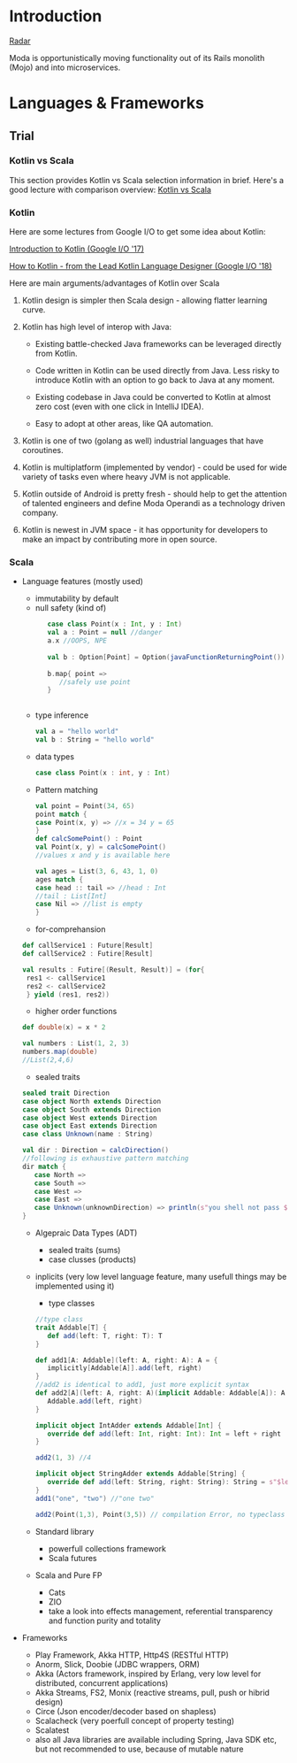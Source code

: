 # Introduction
[Radar](https://radar.thoughtworks.com/?sheetId=https%3A%2F%2Fraw.githubusercontent.com%2FModaOperandi%2Fagora%2Fmaster%2Fcsv%2Fmicroservices.csv)

Moda is opportunistically moving functionality out of its Rails monolith (Mojo) and into microservices.

# Languages & Frameworks

## Trial

### Kotlin vs Scala

This section provides Kotlin vs Scala selection information in brief. Here's a good lecture with comparison overview: [Kotlin vs Scala](https://www.youtube.com/watch?v=MsMejigb1Zk) 

### Kotlin

Here are some lectures from Google I/O to get some idea about Kotlin:

[Introduction to Kotlin (Google I/O '17)](https://www.youtube.com/watch?v=X1RVYt2QKQE)

[How to Kotlin - from the Lead Kotlin Language Designer (Google I/O '18)](https://www.youtube.com/watch?v=6P20npkvcb8) 

Here are main arguments/advantages of Kotlin over Scala

1. Kotlin design is simpler then Scala design - allowing flatter learning curve.

2. Kotlin has high level of interop with Java:

    * Existing battle-checked Java frameworks can be leveraged directly from Kotlin.

    * Code written in Kotlin can be used directly from Java. Less risky to introduce Kotlin with an option to go back to Java at any moment.

    * Existing codebase in Java could be converted to Kotlin at almost zero cost (even with one click in IntelliJ IDEA).

    * Easy to adopt at other areas, like QA automation.

3. Kotlin is one of two (golang as well) industrial languages that have coroutines.

4. Kotlin is multiplatform (implemented by vendor) - could be used for wide variety of tasks even where heavy JVM is not applicable.

5. Kotlin outside of Android is pretty fresh - should help to get the attention of talented engineers and define Moda Operandi as a technology driven company.

6. Kotlin is newest in JVM space - it has opportunity for developers to make an impact by contributing more in open source.

### Scala

- Language features (mostly used)
   - immutability by default
   - null safety (kind of) 
      ```scala
         case class Point(x : Int, y : Int)
         val a : Point = null //danger
         a.x //OOPS, NPE
         
         val b : Option[Point] = Option(javaFunctionReturningPoint())
         
         b.map{ point => 
            //safely use point
         }
         
      ```
   - type inference
      ```scala
      val a = "hello world"
      val b : String = "hello world"
      ```
   - data types
      ```scala
      case class Point(x : int, y : Int)
      ```
   - Pattern matching 
      ```scala
      val point = Point(34, 65)
      point match {
      case Point(x, y) => //x = 34 y = 65
      }
      def calcSomePoint() : Point
      val Point(x, y) = calcSomePoint()
      //values x and y is available here
      
      val ages = List(3, 6, 43, 1, 0)
      ages match {
      case head :: tail => //head : Int 
      //tail : List[Int]
      case Nil => //list is empty
      }
      ```
   - for-comprehansion 
   ```scala
   def callService1 : Future[Result]
   def callService2 : Futire[Result]
   
   val results : Futire[(Result, Result)] = (for{
    res1 <- callService1
    res2 <- callService2
    } yield (res1, res2))
   ```
   - higher order functions 
   ```scala 
   def double(x) = x * 2
   
   val numbers : List(1, 2, 3)
   numbers.map(double)
   //List(2,4,6)
   ```
   - sealed traits
   ```scala
   sealed trait Direction
   case object North extends Direction
   case object South extends Direction
   case object West extends Direction
   case object East extends Direction
   case class Unknown(name : String)
   
   val dir : Direction = calcDirection()
   //following is exhaustive pattern matching
   dir match {
      case North =>
      case South =>
      case West =>
      case East =>
      case Unknown(unknownDirection) => println(s"you shell not pass $unknownDirection")
   }
   ```
   - Algepraic Data Types (ADT)
      - sealed traits (sums)
      - case clusses (products)
      
   - inplicits (very low level language feature, many usefull things may be implemented using it)
      - type classes
      ```scala
      //type class
      trait Addable[T] {
         def add(left: T, right: T): T
      }

      def add1[A: Addable](left: A, right: A): A = {
         implicitly[Addable[A]].add(left, right)
      }
      //add2 is identical to add1, just more explicit syntax
      def add2[A](left: A, right: A)(implicit Addable: Addable[A]): A = {
         Addable.add(left, right)
      }

      implicit object IntAdder extends Addable[Int] {
         override def add(left: Int, right: Int): Int = left + right
      }

      add2(1, 3) //4

      implicit object StringAdder extends Addable[String] {
         override def add(left: String, right: String): String = s"$left $right"
      }
      add1("one", "two") //"one two"
      
      add2(Point(1,3), Point(3,5)) // compilation Error, no typeclass implementation for Addable[Point]
      ```
   - Standard library 
      - powerfull collections framework 
      - Scala futures
      
   - Scala and Pure FP
      - Cats
      - ZIO
      - take a look into effects management, referential transparency and function purity and totality
      
 - Frameworks
   - Play Framework, Akka HTTP, Http4S (RESTful HTTP)
   - Anorm, Slick, Doobie (JDBC wrappers, ORM)
   - Akka (Actors framework, inspired by Erlang, very low level for distributed, concurrent applications)
   - Akka Streams, FS2, Monix (reactive streams, pull, push or hibrid design)
   - Circe (Json encoder/decoder based on shapless)
   - Scalacheck (very poerfull concept of property testing)
   - Scalatest
   - also all Java libraries are available including Spring, Java SDK etc, but not recommended to use, because of mutable nature
 
   
